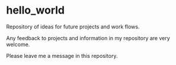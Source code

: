 # hello_world

Repository of ideas for future projects and work flows. 

Any feedback to projects and information in my repository are very welcome. 

Please leave me a message in this repository.
